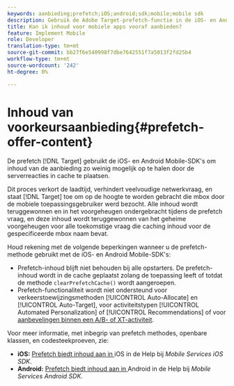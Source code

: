 ```yaml
---
keywords: aanbieding;prefetch;iOS;android;sdk;mobile;mobile sdk
description: Gebruik de Adobe Target-prefetch-functie in de iOS- en Android Mobile-SDK's om inhoud van de aanbieding zo weinig mogelijk op te halen door de serverreacties in de cache op te slaan.
title: Kan ik inhoud voor mobiele apps vooraf aanbieden?
feature: Implement Mobile
role: Developer
translation-type: tm+mt
source-git-commit: bb27f6e540998f7dbe7642551f7a5013f2fd25b4
workflow-type: tm+mt
source-wordcount: '242'
ht-degree: 0%

---
```



# Inhoud van voorkeursaanbieding{#prefetch-offer-content}

De prefetch [!DNL Target] gebruikt de iOS- en Android Mobile-SDK&#39;s om inhoud van de aanbieding zo weinig mogelijk op te halen door de serverreacties in cache te plaatsen.

Dit proces verkort de laadtijd, verhindert veelvoudige netwerkvraag, en staat [!DNL Target] toe om op de hoogte te worden gebracht die mbox door de mobiele toepassingsgebruiker werd bezocht. Alle inhoud wordt teruggewonnen en in het voorgeheugen ondergebracht tijdens de prefetch vraag, en deze inhoud wordt teruggewonnen van het geheime voorgeheugen voor alle toekomstige vraag die caching inhoud voor de gespecificeerde mbox naam bevat.

Houd rekening met de volgende beperkingen wanneer u de prefetch-methode gebruikt met de iOS- en Android Mobile-SDK&#39;s:

* Prefetch-inhoud blijft niet behouden bij alle opstarters. De prefetch-inhoud wordt in de cache geplaatst zolang de toepassing leeft of totdat de methode `clearPrefetchCache()` wordt aangeroepen.
* Prefetch-functionaliteit wordt niet ondersteund voor verkeerstoewijzingsmethoden [!UICONTROL Auto-Allocate] en [!UICONTROL Auto-Target], voor activiteitstypen [!UICONTROL Automated Personalization] of [!UICONTROL Recommendations] of voor [aanbevelingen binnen een A/B- of XT-activiteit](/help/c-recommendations/recommendations-as-an-offer.md).

Voor meer informatie, met inbegrip van prefetch methodes, openbare klassen, en codesteekproeven, zie:

* **iOS:**  [Prefetch biedt inhoud aan in ](https://experienceleague.adobe.com/docs/mobile-services/ios/target-ios/c-mob-target-prefetch-ios.html) iOS in de Help bij  *Mobile Services iOS SDK*.
* **Android:**  [Prefetch biedt inhoud aan in ](https://experienceleague.adobe.com/docs/mobile-services/android/target-android/c-mob-target-prefetch-android.html) Android in de Help bij  *Mobile Services Android SDK*.
